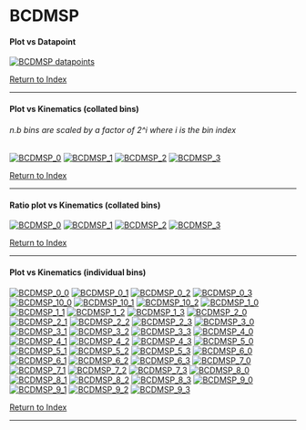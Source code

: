BCDMSP
======
#### Plot vs Datapoint 
[![BCDMSP datapoints](BCDMSP.png)](BCDMSP.pdf) 

[Return to Index](../index.html)

------------- 
#### Plot vs Kinematics (collated bins) 
###### n.b bins are scaled by a factor of 2^i where i is the bin index  
[![BCDMSP_0](BCDMSP_0.png)](BCDMSP_0.pdf)
[![BCDMSP_1](BCDMSP_1.png)](BCDMSP_1.pdf)
[![BCDMSP_2](BCDMSP_2.png)](BCDMSP_2.pdf)
[![BCDMSP_3](BCDMSP_3.png)](BCDMSP_3.pdf)
      
[Return to Index](../index.html)

------------- 
#### Ratio plot vs Kinematics (collated bins) 
[![BCDMSP_0](BCDMSP_0_R.png)](BCDMSP_0_R.pdf)
[![BCDMSP_1](BCDMSP_1_R.png)](BCDMSP_1_R.pdf)
[![BCDMSP_2](BCDMSP_2_R.png)](BCDMSP_2_R.pdf)
[![BCDMSP_3](BCDMSP_3_R.png)](BCDMSP_3_R.pdf)
      
[Return to Index](../index.html)

------------- 
#### Plot vs Kinematics (individual bins) 
[![BCDMSP_0_0](BCDMSP_0_0.png)](BCDMSP_0_0.pdf)
[![BCDMSP_0_1](BCDMSP_0_1.png)](BCDMSP_0_1.pdf)
[![BCDMSP_0_2](BCDMSP_0_2.png)](BCDMSP_0_2.pdf)
[![BCDMSP_0_3](BCDMSP_0_3.png)](BCDMSP_0_3.pdf)
[![BCDMSP_10_0](BCDMSP_10_0.png)](BCDMSP_10_0.pdf)
[![BCDMSP_10_1](BCDMSP_10_1.png)](BCDMSP_10_1.pdf)
[![BCDMSP_10_2](BCDMSP_10_2.png)](BCDMSP_10_2.pdf)
[![BCDMSP_1_0](BCDMSP_1_0.png)](BCDMSP_1_0.pdf)
[![BCDMSP_1_1](BCDMSP_1_1.png)](BCDMSP_1_1.pdf)
[![BCDMSP_1_2](BCDMSP_1_2.png)](BCDMSP_1_2.pdf)
[![BCDMSP_1_3](BCDMSP_1_3.png)](BCDMSP_1_3.pdf)
[![BCDMSP_2_0](BCDMSP_2_0.png)](BCDMSP_2_0.pdf)
[![BCDMSP_2_1](BCDMSP_2_1.png)](BCDMSP_2_1.pdf)
[![BCDMSP_2_2](BCDMSP_2_2.png)](BCDMSP_2_2.pdf)
[![BCDMSP_2_3](BCDMSP_2_3.png)](BCDMSP_2_3.pdf)
[![BCDMSP_3_0](BCDMSP_3_0.png)](BCDMSP_3_0.pdf)
[![BCDMSP_3_1](BCDMSP_3_1.png)](BCDMSP_3_1.pdf)
[![BCDMSP_3_2](BCDMSP_3_2.png)](BCDMSP_3_2.pdf)
[![BCDMSP_3_3](BCDMSP_3_3.png)](BCDMSP_3_3.pdf)
[![BCDMSP_4_0](BCDMSP_4_0.png)](BCDMSP_4_0.pdf)
[![BCDMSP_4_1](BCDMSP_4_1.png)](BCDMSP_4_1.pdf)
[![BCDMSP_4_2](BCDMSP_4_2.png)](BCDMSP_4_2.pdf)
[![BCDMSP_4_3](BCDMSP_4_3.png)](BCDMSP_4_3.pdf)
[![BCDMSP_5_0](BCDMSP_5_0.png)](BCDMSP_5_0.pdf)
[![BCDMSP_5_1](BCDMSP_5_1.png)](BCDMSP_5_1.pdf)
[![BCDMSP_5_2](BCDMSP_5_2.png)](BCDMSP_5_2.pdf)
[![BCDMSP_5_3](BCDMSP_5_3.png)](BCDMSP_5_3.pdf)
[![BCDMSP_6_0](BCDMSP_6_0.png)](BCDMSP_6_0.pdf)
[![BCDMSP_6_1](BCDMSP_6_1.png)](BCDMSP_6_1.pdf)
[![BCDMSP_6_2](BCDMSP_6_2.png)](BCDMSP_6_2.pdf)
[![BCDMSP_6_3](BCDMSP_6_3.png)](BCDMSP_6_3.pdf)
[![BCDMSP_7_0](BCDMSP_7_0.png)](BCDMSP_7_0.pdf)
[![BCDMSP_7_1](BCDMSP_7_1.png)](BCDMSP_7_1.pdf)
[![BCDMSP_7_2](BCDMSP_7_2.png)](BCDMSP_7_2.pdf)
[![BCDMSP_7_3](BCDMSP_7_3.png)](BCDMSP_7_3.pdf)
[![BCDMSP_8_0](BCDMSP_8_0.png)](BCDMSP_8_0.pdf)
[![BCDMSP_8_1](BCDMSP_8_1.png)](BCDMSP_8_1.pdf)
[![BCDMSP_8_2](BCDMSP_8_2.png)](BCDMSP_8_2.pdf)
[![BCDMSP_8_3](BCDMSP_8_3.png)](BCDMSP_8_3.pdf)
[![BCDMSP_9_0](BCDMSP_9_0.png)](BCDMSP_9_0.pdf)
[![BCDMSP_9_1](BCDMSP_9_1.png)](BCDMSP_9_1.pdf)
[![BCDMSP_9_2](BCDMSP_9_2.png)](BCDMSP_9_2.pdf)
[![BCDMSP_9_3](BCDMSP_9_3.png)](BCDMSP_9_3.pdf)
      
[Return to Index](../index.html)

------------- 
